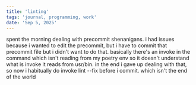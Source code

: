 ```yaml
---
title: 'linting'
tags: 'journal, programming, work'
date: 'Sep 5, 2025'
---
```


spent the morning dealing with precommit shenanigans. i had issues because i wanted to edit the precommit, but i have to commit that precommit file but i didn't want to do that. basically there's an invoke in the command which isn't reading from my poetry env so it doesn't understand what is invoke it reads from usr/bin. in the end i gave up dealing with that, so now i habitually do invoke lint --fix before i commit. which isn't the end of the world
